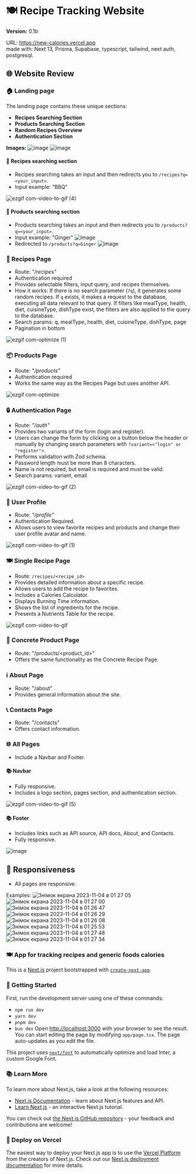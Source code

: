 # 🍽️ Recipe Tracking Website
**Version:** 0.1b
  
URL: https://new-calories.vercel.app  
made with: Next 13, Prisma, Supabase, typescript, tailwind, next auth, postgresql.

## 🌐 Website Review

### 🏠 Landing page
The landing page contains these unique sections:
- **Recipes Searching Section**
- **Products Searching Section**
- **Random Recipes Overview**
- **Authentication Section**

**Images:**
![image](https://github.com/sinarhen/NextCalories/assets/105736826/ca3b5efd-9a6d-4c5f-ab83-04007caaf85f)
![image](https://github.com/sinarhen/NextCalories/assets/105736826/12f7c22a-b7a2-4967-ad4e-3684e25d0fa3)

#### 🍲 Recipes searching section
- Recipes searching takes an input and then redirects you to `/recipes?q=<your_input>`.
- Input example: "BBQ"

![ezgif com-video-to-gif (4)](https://github.com/sinarhen/NextCalories/assets/105736826/9eb4f599-e22c-4e4e-9ab3-4018e99ab738)

#### 🛒 Products searching section
- Products searching takes an input and then redirects you to `/products?q=<your_input>`.
- Input example: "Ginger"
![image](https://github.com/sinarhen/NextCalories/assets/105736826/6028b8dd-afda-4829-b668-982230713f4a)
- Redirected to `/products?q=Ginger`
![image](https://github.com/sinarhen/NextCalories/assets/105736826/f906f548-f941-4665-a690-bb834f7a4199)

### 📖 Recipes Page
- Route: *"/recipes"*
- Authentication required
- Provides selectable filters, input query, and recipes themselves.
- How it works: If there is no search parameter (`?q`), it generates some random recipes. If `q` exists, it makes a request to the database, executing all data relevant to that query. If filters like mealType, health, diet, cuisineType, dishType exist, the filters are also applied to the query to the database.
- Search params: q, mealType, health, diet, cuisineType, dishType, page
- Pagination in bottom

![ezgif com-optimize (1)](https://github.com/sinarhen/NextCalories/assets/105736826/5aaf83d8-ff8a-45e2-8029-3f923aba076d)

### 📦 Products Page
- Route: *"/products"*
- Authentication required
- Works the same way as the Recipes Page but uses another API.

![ezgif com-optimize](https://github.com/sinarhen/NextCalories/assets/105736826/fcb33f17-4a41-4aff-b3dc-00b111257c1c)

### 🔒 Authentication Page
- Route: *"/auth"*
- Provides two variants of the form (login and register).
- Users can change the form by clicking on a button below the header or manually by changing search parameters with `?variant=<"login" or "register">`.
- Performs validation with Zod schema.
- Password length must be more than 8 characters.
- Name is not required, but email is required and must be valid.
- Search params: variant, email

![ezgif com-video-to-gif (2)](https://github.com/sinarhen/NextCalories/assets/105736826/09d8e019-960f-4567-b71a-6668b5b4cc72)

### 👤 User Profile
- Route: *"/profile"*
- Authentication Required.
- Allows users to view favorite recipes and products and change their user profile avatar and name.

![ezgif com-video-to-gif (1)](https://github.com/sinarhen/NextCalories/assets/105736826/92e673fb-f836-47f5-a790-3c02aa1195d4)

### 🍽️ Single Recipe Page
- Route: `/recipes/<recipe_id>`
- Provides detailed information about a specific recipe.
- Allows users to add the recipe to favorites.
- Includes a Calories Calculator.
- Displays Burning Time information.
- Shows the list of ingredients for the recipe.
- Presents a Nutrients Table for the recipe.

![ezgif com-video-to-gif](https://github.com/sinarhen/NextCalories/assets/105736826/1cec4669-b2f6-433d-8515-efbffa7f789d)

### 🍫 Concrete Product Page
- Route: "/products/<product_id>"
- Offers the same functionality as the Concrete Recipe Page.

### ℹ️ About Page
- Route: "/about"
- Provides general information about the site.

### 📞 Contacts Page
- Route: "/contacts"
- Offers contact information.

### 🌐 All Pages
- Include a Navbar and Footer.

#### 📚 Navbar
- Fully responsive.
- Includes a logo section, pages section, and authentication section.

![ezgif com-video-to-gif (5)](https://github.com/sinarhen/NextCalories/assets/105736826/79b1126e-0b4d-4f99-9c03-09827184454d)

#### 📚 Footer
- Includes links such as API source, API docs, About, and Contacts.
- Fully responsive.

![image](https://github.com/sinarhen/NextCalories/assets/105736826/2f53ebdf-aa32-4b34-837d-f3d075187cb3)

## 📱 Responsiveness
- All pages are responsive.

Examples:
![Знімок екрана 2023-11-04 в 01 27 05](https://github.com/sinarhen/NextCalories/assets/105736826/a9b11d1a-a51f-4db4-bba4-1902b6ba541b)
![Знімок екрана 2023-11-04 в 01 27 00](https://github.com/sinarhen/NextCalories/assets/105736826/cd730798-c040-4c3d-bc18-463d8f86e51d)
![Знімок екрана 2023-11-04 в 01 26 47](https://github.com/sinarhen/NextCalories/assets/105736826/bc02eeee-7561-4903-842c-81fc13d7bd48)
![Знімок екрана 2023-11-04 в 01 26 29](https://github.com/sinarhen/NextCalories/assets/105736826/403f9574-5d1a-41ca-9943-a97b67e18137)
![Знімок екрана 2023-11-04 в 01 26 08](https://github.com/sinarhen/NextCalories/assets/105736826/5eeb2c99-d2d3-4aa6-b6f8-2dc9a9b7fe32)
![Знімок екрана 2023-11-04 в 01 25 53](https://github.com/sinarhen/NextCalories/assets/105736826/e0fbfa6e-7735-490f-8895-a4569dc9590a)
![Знімок екрана 2023-11-04 в 01 27 48](https://github.com/sinarhen/NextCalories/assets/105736826/afe676ed-955d-4e2c-b989-b28fee3d3e38)
![Знімок екрана 2023-11-04 в 01 27 34](https://github.com/sinarhen/NextCalories/assets/105736826/e5614f4c-e167-41c0-a90d-2d603ffed5d2)

### 🍽️ App for tracking recipes and generic foods calories
This is a [Next.js](https://nextjs.org/) project bootstrapped with [`create-next-app`](https://github.com/vercel/next.js/tree/canary/packages/create-next-app).

### 🚀 Getting Started
First, run the development server using one of these commands:
- `npm run dev`
- `yarn dev`
- `pnpm dev`
- `bun dev`
Open [http://localhost:3000](http://localhost:3000) with your browser to see the result. You can start editing the page by modifying `app/page.tsx`. The page auto-updates as you edit the file.

This project uses [`next/font`](https://nextjs.org/docs/basic-features/font-optimization) to automatically optimize and load Inter, a custom Google Font.

### 📚 Learn More
To learn more about Next.js, take a look at the following resources:
- [Next.js Documentation](https://nextjs.org/docs) - learn about Next.js features and API.
- [Learn Next.js](https://nextjs.org/learn) - an interactive Next.js tutorial.

You can check out [the Next.js GitHub repository](https://github.com/vercel/next.js/) - your feedback and contributions are welcome!

### 🚀 Deploy on Vercel
The easiest way to deploy your Next.js app is to use the [Vercel Platform](https://vercel.com/new?utm_medium=default-template&filter=next.js&utm_source=create-next-app&utm_campaign=create-next-app-readme) from the creators of Next.js. Check out our [Next.js deployment documentation](https://nextjs.org/docs/deployment) for more details.
